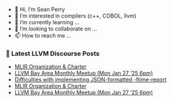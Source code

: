 - 👋 Hi, I’m Sean Perry
- 👀 I’m interested in compilers (c++, COBOL, llvm)
- 🌱 I’m currently learning ...
- 💞️ I’m looking to collaborate on ...
- 📫 How to reach me ...

<!---
s66perry/s66perry is a ✨ special ✨ repository because its `README.md` (this file) appears on your GitHub profile.
You can click the Preview link to take a look at your changes.
--->
### 📕 Latest LLVM Discourse Posts

<!-- DISCOURSE-LLVM:START -->
- [MLIR Organization &amp; Charter](https://discourse.llvm.org/t/mlir-organization-charter/84118#post_19)
- [LLVM Bay Area Monthly Meetup &lpar;Mon Jan 27 ‘25 6pm&rpar;](https://discourse.llvm.org/t/llvm-bay-area-monthly-meetup-mon-jan-27-25-6pm/83981#post_3)
- [Difficulties with implementing JSON-formatted -ftime-report](https://discourse.llvm.org/t/difficulties-with-implementing-json-formatted-ftime-report/84353#post_2)
- [MLIR Organization &amp; Charter](https://discourse.llvm.org/t/mlir-organization-charter/84118#post_18)
- [LLVM Bay Area Monthly Meetup &lpar;Mon Jan 27 ‘25 6pm&rpar;](https://discourse.llvm.org/t/llvm-bay-area-monthly-meetup-mon-jan-27-25-6pm/83981#post_2)
<!-- DISCOURSE-LLVM:END -->
